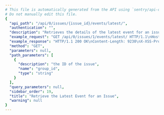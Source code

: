 ```yaml
---
# This file is automatically generated from the API using `sentry/api-docs/generator.py.`
# Do not manually edit this file.
{
  "api_path": "/api/0/issues/{issue_id}/events/latest/", 
  "authentication": "", 
  "description": "Retrieves the details of the latest event for an issue.", 
  "example_request": "GET /api/0/issues/1/events/latest/ HTTP/1.1\nHost: sentry.io\nAuthorization: Bearer <token>", 
  "example_response": "HTTP/1.1 200 OK\nContent-Length: 9230\nX-XSS-Protection: 1; mode=block\nX-Content-Type-Options: nosniff\nContent-Language: en\nAccess-Control-Expose-Headers: X-Sentry-Error, Retry-After\nVary: Accept-Language, Cookie\nAccess-Control-Allow-Methods: GET, HEAD, OPTIONS\nAllow: GET, HEAD, OPTIONS\nAccess-Control-Allow-Origin: *\nAccess-Control-Allow-Headers: X-Sentry-Auth, X-Requested-With, Origin, Accept, Content-Type, Authentication, Authorization, Content-Encoding\nContent-Type: application/json\nX-Frame-Options: deny\n\n{\n  \"_meta\": {\n    \"context\": null, \n    \"contexts\": null, \n    \"entries\": {}, \n    \"message\": null, \n    \"packages\": null, \n    \"sdk\": null, \n    \"tags\": {}, \n    \"user\": null\n  }, \n  \"context\": {\n    \"emptyList\": [], \n    \"emptyMap\": {}, \n    \"length\": 10837790, \n    \"results\": [\n      1, \n      2, \n      3, \n      4, \n      5\n    ], \n    \"session\": {\n      \"foo\": \"bar\"\n    }, \n    \"unauthorized\": false, \n    \"url\": \"http://example.org/foo/bar/\"\n  }, \n  \"contexts\": {\n    \"browser\": {\n      \"name\": \"Chrome\", \n      \"type\": \"browser\", \n      \"version\": \"28.0.1500\"\n    }, \n    \"client_os\": {\n      \"name\": \"Windows\", \n      \"type\": \"os\", \n      \"version\": \"8\"\n    }\n  }, \n  \"crashFile\": null, \n  \"culprit\": \"raven.scripts.runner in main\", \n  \"dateCreated\": \"2020-04-23T21:40:13.051216Z\", \n  \"dateReceived\": \"2020-04-23T21:40:13.051216Z\", \n  \"dist\": null, \n  \"entries\": [\n    {\n      \"data\": {\n        \"formatted\": \"This is an example python exception\"\n      }, \n      \"type\": \"message\"\n    }, \n    {\n      \"data\": {\n        \"frames\": [\n          {\n            \"absPath\": \"/home/ubuntu/.virtualenvs/getsentry/src/raven/raven/base.py\", \n            \"colNo\": null, \n            \"context\": [\n              [\n                298, \n                \"                frames = stack\"\n              ], \n              [\n                299, \n                \"\"\n              ], \n              [\n                300, \n                \"            data.update({\"\n              ], \n              [\n                301, \n                \"                'sentry.interfaces.Stacktrace': {\"\n              ], \n              [\n                302, \n                \"                    'frames': get_stack_info(frames,\"\n              ], \n              [\n                303, \n                \"                        transformer=self.transform)\"\n              ], \n              [\n                304, \n                \"                },\"\n              ], \n              [\n                305, \n                \"            })\"\n              ], \n              [\n                306, \n                \"\"\n              ], \n              [\n                307, \n                \"        if 'sentry.interfaces.Stacktrace' in data:\"\n              ], \n              [\n                308, \n                \"            if self.include_paths:\"\n              ]\n            ], \n            \"errors\": null, \n            \"filename\": \"raven/base.py\", \n            \"function\": \"build_msg\", \n            \"inApp\": false, \n            \"instructionAddr\": null, \n            \"lineNo\": 303, \n            \"module\": \"raven.base\", \n            \"package\": null, \n            \"platform\": null, \n            \"rawFunction\": null, \n            \"symbol\": null, \n            \"symbolAddr\": null, \n            \"trust\": null, \n            \"vars\": {\n              \"'culprit'\": null, \n              \"'data'\": {\n                \"'message'\": \"u'This is a test message generated using ``raven test``'\", \n                \"'sentry.interfaces.Message'\": {\n                  \"'message'\": \"u'This is a test message generated using ``raven test``'\", \n                  \"'params'\": []\n                }\n              }, \n              \"'date'\": \"datetime.datetime(2013, 8, 13, 3, 8, 24, 880386)\", \n              \"'event_id'\": \"'54a322436e1b47b88e239b78998ae742'\", \n              \"'event_type'\": \"'raven.events.Message'\", \n              \"'extra'\": {\n                \"'go_deeper'\": [\n                  [\n                    \"{\\\"'bar'\\\":[\\\"'baz'\\\"],\\\"'foo'\\\":\\\"'bar'\\\"}\"\n                  ]\n                ], \n                \"'loadavg'\": [\n                  0.37255859375, \n                  0.5341796875, \n                  0.62939453125\n                ], \n                \"'user'\": \"'dcramer'\"\n              }, \n              \"'frames'\": \"<generator object iter_stack_frames at 0x107bcc3c0>\", \n              \"'handler'\": \"<raven.events.Message object at 0x107bd0890>\", \n              \"'k'\": \"'sentry.interfaces.Message'\", \n              \"'kwargs'\": {\n                \"'level'\": 20, \n                \"'message'\": \"'This is a test message generated using ``raven test``'\"\n              }, \n              \"'public_key'\": null, \n              \"'result'\": {\n                \"'message'\": \"u'This is a test message generated using ``raven test``'\", \n                \"'sentry.interfaces.Message'\": {\n                  \"'message'\": \"u'This is a test message generated using ``raven test``'\", \n                  \"'params'\": []\n                }\n              }, \n              \"'self'\": \"<raven.base.Client object at 0x107bb8210>\", \n              \"'stack'\": true, \n              \"'tags'\": null, \n              \"'time_spent'\": null, \n              \"'v'\": {\n                \"'message'\": \"u'This is a test message generated using ``raven test``'\", \n                \"'params'\": []\n              }\n            }\n          }, \n          {\n            \"absPath\": \"/home/ubuntu/.virtualenvs/getsentry/src/raven/raven/base.py\", \n            \"colNo\": null, \n            \"context\": [\n              [\n                454, \n                \"        if not self.is_enabled():\"\n              ], \n              [\n                455, \n                \"            return\"\n              ], \n              [\n                456, \n                \"\"\n              ], \n              [\n                457, \n                \"        data = self.build_msg(\"\n              ], \n              [\n                458, \n                \"            event_type, data, date, time_spent, extra, stack, tags=tags,\"\n              ], \n              [\n                459, \n                \"            **kwargs)\"\n              ], \n              [\n                460, \n                \"\"\n              ], \n              [\n                461, \n                \"        self.send(**data)\"\n              ], \n              [\n                462, \n                \"\"\n              ], \n              [\n                463, \n                \"        return (data.get('event_id'),)\"\n              ], \n              [\n                464, \n                \"\"\n              ]\n            ], \n            \"errors\": null, \n            \"filename\": \"raven/base.py\", \n            \"function\": \"capture\", \n            \"inApp\": false, \n            \"instructionAddr\": null, \n            \"lineNo\": 459, \n            \"module\": \"raven.base\", \n            \"package\": null, \n            \"platform\": null, \n            \"rawFunction\": null, \n            \"symbol\": null, \n            \"symbolAddr\": null, \n            \"trust\": null, \n            \"vars\": {\n              \"'data'\": null, \n              \"'date'\": null, \n              \"'event_type'\": \"'raven.events.Message'\", \n              \"'extra'\": {\n                \"'go_deeper'\": [\n                  [\n                    \"{\\\"'bar'\\\":[\\\"'baz'\\\"],\\\"'foo'\\\":\\\"'bar'\\\"}\"\n                  ]\n                ], \n                \"'loadavg'\": [\n                  0.37255859375, \n                  0.5341796875, \n                  0.62939453125\n                ], \n                \"'user'\": \"'dcramer'\"\n              }, \n              \"'kwargs'\": {\n                \"'level'\": 20, \n                \"'message'\": \"'This is a test message generated using ``raven test``'\"\n              }, \n              \"'self'\": \"<raven.base.Client object at 0x107bb8210>\", \n              \"'stack'\": true, \n              \"'tags'\": null, \n              \"'time_spent'\": null\n            }\n          }, \n          {\n            \"absPath\": \"/home/ubuntu/.virtualenvs/getsentry/src/raven/raven/base.py\", \n            \"colNo\": null, \n            \"context\": [\n              [\n                572, \n                \"        \\\"\\\"\\\"\"\n              ], \n              [\n                573, \n                \"        Creates an event from ``message``.\"\n              ], \n              [\n                574, \n                \"\"\n              ], \n              [\n                575, \n                \"        >>> client.captureMessage('My event just happened!')\"\n              ], \n              [\n                576, \n                \"        \\\"\\\"\\\"\"\n              ], \n              [\n                577, \n                \"        return self.capture('raven.events.Message', message=message, **kwargs)\"\n              ], \n              [\n                578, \n                \"\"\n              ], \n              [\n                579, \n                \"    def captureException(self, exc_info=None, **kwargs):\"\n              ], \n              [\n                580, \n                \"        \\\"\\\"\\\"\"\n              ], \n              [\n                581, \n                \"        Creates an event from an exception.\"\n              ], \n              [\n                582, \n                \"\"\n              ]\n            ], \n            \"errors\": null, \n            \"filename\": \"raven/base.py\", \n            \"function\": \"captureMessage\", \n            \"inApp\": false, \n            \"instructionAddr\": null, \n            \"lineNo\": 577, \n            \"module\": \"raven.base\", \n            \"package\": null, \n            \"platform\": null, \n            \"rawFunction\": null, \n            \"symbol\": null, \n            \"symbolAddr\": null, \n            \"trust\": null, \n            \"vars\": {\n              \"'kwargs'\": {\n                \"'data'\": null, \n                \"'extra'\": {\n                  \"'go_deeper'\": [\n                    \"[{\\\"'bar'\\\":[\\\"'baz'\\\"],\\\"'foo'\\\":\\\"'bar'\\\"}]\"\n                  ], \n                  \"'loadavg'\": [\n                    0.37255859375, \n                    0.5341796875, \n                    0.62939453125\n                  ], \n                  \"'user'\": \"'dcramer'\"\n                }, \n                \"'level'\": 20, \n                \"'stack'\": true, \n                \"'tags'\": null\n              }, \n              \"'message'\": \"'This is a test message generated using ``raven test``'\", \n              \"'self'\": \"<raven.base.Client object at 0x107bb8210>\"\n            }\n          }, \n          {\n            \"absPath\": \"/home/ubuntu/.virtualenvs/getsentry/src/raven/raven/scripts/runner.py\", \n            \"colNo\": null, \n            \"context\": [\n              [\n                72, \n                \"        level=logging.INFO,\"\n              ], \n              [\n                73, \n                \"        stack=True,\"\n              ], \n              [\n                74, \n                \"        tags=options.get('tags', {}),\"\n              ], \n              [\n                75, \n                \"        extra={\"\n              ], \n              [\n                76, \n                \"            'user': get_uid(),\"\n              ], \n              [\n                77, \n                \"            'loadavg': get_loadavg(),\"\n              ], \n              [\n                78, \n                \"        },\"\n              ], \n              [\n                79, \n                \"    ))\"\n              ], \n              [\n                80, \n                \"\"\n              ], \n              [\n                81, \n                \"    if client.state.did_fail():\"\n              ], \n              [\n                82, \n                \"        print('error!')\"\n              ]\n            ], \n            \"errors\": null, \n            \"filename\": \"raven/scripts/runner.py\", \n            \"function\": \"send_test_message\", \n            \"inApp\": false, \n            \"instructionAddr\": null, \n            \"lineNo\": 77, \n            \"module\": \"raven.scripts.runner\", \n            \"package\": null, \n            \"platform\": null, \n            \"rawFunction\": null, \n            \"symbol\": null, \n            \"symbolAddr\": null, \n            \"trust\": null, \n            \"vars\": {\n              \"'client'\": \"<raven.base.Client object at 0x107bb8210>\", \n              \"'data'\": null, \n              \"'k'\": \"'secret_key'\", \n              \"'options'\": {\n                \"'data'\": null, \n                \"'tags'\": null\n              }\n            }\n          }, \n          {\n            \"absPath\": \"/home/ubuntu/.virtualenvs/getsentry/src/raven/raven/scripts/runner.py\", \n            \"colNo\": null, \n            \"context\": [\n              [\n                107, \n                \"    print(\\\"Using DSN configuration:\\\")\"\n              ], \n              [\n                108, \n                \"    print(\\\" \\\", dsn)\"\n              ], \n              [\n                109, \n                \"    print()\"\n              ], \n              [\n                110, \n                \"\"\n              ], \n              [\n                111, \n                \"    client = Client(dsn, include_paths=['raven'])\"\n              ], \n              [\n                112, \n                \"    send_test_message(client, opts.__dict__)\"\n              ]\n            ], \n            \"errors\": null, \n            \"filename\": \"raven/scripts/runner.py\", \n            \"function\": \"main\", \n            \"inApp\": false, \n            \"instructionAddr\": null, \n            \"lineNo\": 112, \n            \"module\": \"raven.scripts.runner\", \n            \"package\": null, \n            \"platform\": null, \n            \"rawFunction\": null, \n            \"symbol\": null, \n            \"symbolAddr\": null, \n            \"trust\": null, \n            \"vars\": {\n              \"'args'\": [\n                \"'test'\", \n                \"'https://ebc35f33e151401f9deac549978bda11:f3403f81e12e4c24942d505f086b2cad@sentry.io/1'\"\n              ], \n              \"'client'\": \"<raven.base.Client object at 0x107bb8210>\", \n              \"'dsn'\": \"'https://ebc35f33e151401f9deac549978bda11:f3403f81e12e4c24942d505f086b2cad@sentry.io/1'\", \n              \"'opts'\": \"<Values at 0x107ba3b00: {'data': None, 'tags': None}>\", \n              \"'parser'\": \"<optparse.OptionParser instance at 0x107ba3368>\", \n              \"'root'\": \"<logging.Logger object at 0x107ba5b10>\"\n            }\n          }\n        ], \n        \"framesOmitted\": null, \n        \"hasSystemFrames\": false, \n        \"registers\": null\n      }, \n      \"type\": \"stacktrace\"\n    }, \n    {\n      \"data\": {\n        \"cookies\": [\n          [\n            \"foo\", \n            \"bar\"\n          ], \n          [\n            \"biz\", \n            \"baz\"\n          ]\n        ], \n        \"data\": {\n          \"hello\": \"world\"\n        }, \n        \"env\": {\n          \"ENV\": \"prod\"\n        }, \n        \"fragment\": null, \n        \"headers\": [\n          [\n            \"Content-Type\", \n            \"application/json\"\n          ], \n          [\n            \"Referer\", \n            \"http://example.com\"\n          ], \n          [\n            \"User-Agent\", \n            \"Mozilla/5.0 (Windows NT 6.2; WOW64) AppleWebKit/537.36 (KHTML, like Gecko) Chrome/28.0.1500.72 Safari/537.36\"\n          ]\n        ], \n        \"inferredContentType\": \"application/json\", \n        \"method\": \"GET\", \n        \"query\": [\n          [\n            \"foo\", \n            \"bar\"\n          ]\n        ], \n        \"url\": \"http://example.com/foo\"\n      }, \n      \"type\": \"request\"\n    }\n  ], \n  \"errors\": [], \n  \"eventID\": \"bc0b4f9e469c4d2a99a4c6509743c909\", \n  \"fingerprints\": [\n    \"3a2b45089d0211943e5a6645fb4cea3f\"\n  ], \n  \"groupID\": \"1\", \n  \"groupingConfig\": {\n    \"enhancements\": \"eJybzDhxY3J-bm5-npWRgaGlroGxrpHxBABcTQcY\", \n    \"id\": \"newstyle:2019-10-29\"\n  }, \n  \"id\": \"bc0b4f9e469c4d2a99a4c6509743c909\", \n  \"location\": null, \n  \"message\": \"This is an example python exception\", \n  \"metadata\": {\n    \"title\": \"This is an example python exception\"\n  }, \n  \"nextEventID\": null, \n  \"packages\": {\n    \"my.package\": \"1.0.0\"\n  }, \n  \"platform\": \"python\", \n  \"previousEventID\": null, \n  \"projectID\": \"2\", \n  \"release\": {\n    \"authors\": [], \n    \"commitCount\": 0, \n    \"data\": {}, \n    \"dateCreated\": \"2020-04-23T21:40:12.953230Z\", \n    \"dateReleased\": null, \n    \"deployCount\": 0, \n    \"firstEvent\": \"2020-04-23T21:40:13Z\", \n    \"lastCommit\": null, \n    \"lastDeploy\": null, \n    \"lastEvent\": \"2020-04-23T21:40:16Z\", \n    \"newGroups\": 0, \n    \"owner\": null, \n    \"projects\": [\n      {\n        \"id\": 2, \n        \"name\": \"Pump Station\", \n        \"platform\": null, \n        \"platforms\": [], \n        \"slug\": \"pump-station\"\n      }\n    ], \n    \"ref\": null, \n    \"shortVersion\": \"3e80c1da2bbbe10c942dd60224e9304e6c9dc078\", \n    \"url\": null, \n    \"version\": \"3e80c1da2bbbe10c942dd60224e9304e6c9dc078\", \n    \"versionInfo\": {\n      \"buildHash\": \"3e80c1da2bbbe10c942dd60224e9304e6c9dc078\", \n      \"description\": \"3e80c1da2bbb\", \n      \"package\": null, \n      \"version\": {\n        \"raw\": \"3e80c1da2bbbe10c942dd60224e9304e6c9dc078\"\n      }\n    }\n  }, \n  \"sdk\": null, \n  \"sdkUpdates\": [], \n  \"size\": 7954, \n  \"tags\": [\n    {\n      \"_meta\": null, \n      \"key\": \"browser\", \n      \"value\": \"Chrome 28.0.1500\"\n    }, \n    {\n      \"_meta\": null, \n      \"key\": \"browser.name\", \n      \"value\": \"Chrome\"\n    }, \n    {\n      \"_meta\": null, \n      \"key\": \"client_os\", \n      \"value\": \"Windows 8\"\n    }, \n    {\n      \"_meta\": null, \n      \"key\": \"client_os.name\", \n      \"value\": \"Windows\"\n    }, \n    {\n      \"_meta\": null, \n      \"key\": \"environment\", \n      \"value\": \"prod\"\n    }, \n    {\n      \"_meta\": null, \n      \"key\": \"level\", \n      \"value\": \"error\"\n    }, \n    {\n      \"_meta\": null, \n      \"key\": \"release\", \n      \"value\": \"3e80c1da2bbbe10c942dd60224e9304e6c9dc078\"\n    }, \n    {\n      \"_meta\": null, \n      \"key\": \"server_name\", \n      \"value\": \"web01.example.org\"\n    }, \n    {\n      \"_meta\": null, \n      \"key\": \"url\", \n      \"value\": \"http://example.com/foo\"\n    }, \n    {\n      \"_meta\": null, \n      \"key\": \"user\", \n      \"query\": \"user.id:\\\"1\\\"\", \n      \"value\": \"id:1\"\n    }\n  ], \n  \"title\": \"This is an example python exception\", \n  \"type\": \"default\", \n  \"user\": {\n    \"data\": null, \n    \"email\": \"sentry@example.com\", \n    \"id\": \"1\", \n    \"ip_address\": \"127.0.0.1\", \n    \"name\": \"Sentry\", \n    \"username\": \"sentry\"\n  }, \n  \"userReport\": null\n}", 
  "method": "GET", 
  "parameters": null, 
  "path_parameters": [
    {
      "description": "the ID of the issue", 
      "name": "group_id", 
      "type": "string"
    }
  ], 
  "query_parameters": null, 
  "sidebar_order": 19, 
  "title": "Retrieve the Latest Event for an Issue", 
  "warning": null
}
---
```

